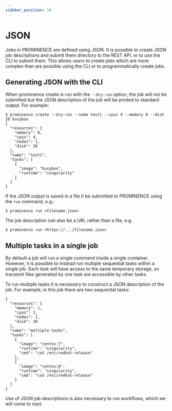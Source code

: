 ```yaml
---
sidebar_position: 10
---
```


# JSON

Jobs in PROMINENCE are defined using JSON. It is possible to create JSON job descriptions and submit them directory to the REST API,
or to use the CLI to submit them. This allows users to create jobs which are more complex than are possible using the CLI or to
programmatically create jobs.

## Generating JSON with the CLI

When prominence create is run with the `--dry-run` option, the job will not be submitted but the JSON description of the job will be printed to standard output. For example:

```
$ prominence create --dry-run --name test1 --cpus 4 --memory 8 --disk 20 busybox
{
  "resources": {
    "memory": 8,
    "cpus": 4,
    "nodes": 1,
    "disk": 20
  },
  "name": "test1",
  "tasks": [
    {
      "image": "busybox",
      "runtime": "singularity"
    }
  ]
}
```

If the JSON output is saved in a file it be submitted to PROMINENCE using the `run` command, e.g.:

```
$ prominence run <filename.json>
```

The job description can also be a URL rather than a file, e.g.

```
$ prominence run <https://.../filename.json>
```

## Multiple tasks in a single job

By default a job will run a single command inside a single container. However, it is possible to instead run multiple sequential tasks within a single job. Each task will have access to the same temporary storage, so transient files generated by one task are accessible by other tasks.

To run multiple tasks it is necessary to construct a JSON description of the job. For example, in this job there are two sequential tasks:

```
{
  "resources": {
    "memory": 1,
    "cpus": 1,
    "nodes": 1,
    "disk": 10
  },
  "name": "multiple-tasks",
  "tasks": [
    {
      "image": "centos:7",
      "runtime": "singularity",
      "cmd": "cat /etc/redhat-release"
    },
    {
      "image": "centos:8",
      "runtime": "singularity",
      "cmd": "cat /etc/redhat-release"
    }
  ]
}
```

Use of JSON job descriptions is also necessary to run workflows, which we will come to next.
